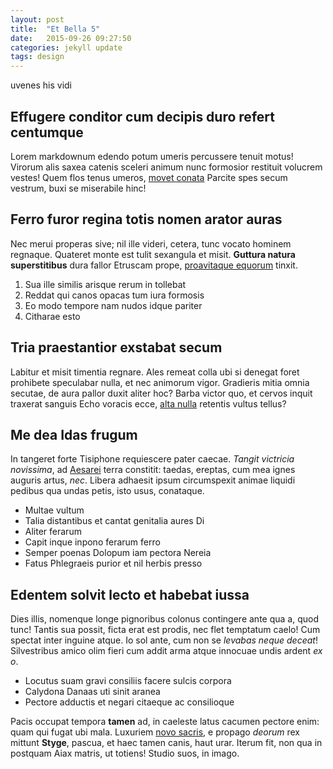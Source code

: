 ```yaml
---
layout: post
title:  "Et Bella 5"
date:   2015-09-26 09:27:50
categories: jekyll update
tags: design
---
```

uvenes his vidi

## Effugere conditor cum decipis duro refert centumque

Lorem markdownum edendo potum umeris percussere tenuit motus! Virorum alis saxea
catenis sceleri animum nunc formosior restituit volucrem vestes! Quem flos tenus
umeros, [movet conata](http://seenly.com/) Parcite spes secum vestrum, buxi se
miserabile hinc!

## Ferro furor regina totis nomen arator auras

Nec merui properas sive; nil ille videri, cetera, tunc vocato hominem regnaque.
Quateret monte est tulit sexangula et misit. **Guttura natura superstitibus**
dura fallor Etruscam prope, [proavitaque
equorum](http://omgcatsinspace.tumblr.com/) tinxit.

1. Sua ille similis arisque rerum in tollebat
2. Reddat qui canos opacas tum iura formosis
3. Eo modo tempore nam nudos idque pariter
4. Citharae esto

## Tria praestantior exstabat secum

Labitur et misit timentia regnare. Ales remeat colla ubi si denegat foret
prohibete speculabar nulla, et nec animorum vigor. Gradieris mitia omnia
secutae, de aura pallor duxit aliter hoc? Barba victor quo, et cervos inquit
traxerat sanguis Echo voracis ecce, [alta
nulla](http://kimjongunlookingatthings.tumblr.com/) retentis vultus tellus?

## Me dea Idas frugum

In tangeret forte Tisiphone requiescere pater caecae. *Tangit victricia
novissima*, ad [Aesarei](http://zeus.ugent.be/) terra constitit: taedas,
ereptas, cum mea ignes auguris artus, *nec*. Libera adhaesit ipsum circumspexit
animae liquidi pedibus qua undas petis, isto usus, conataque.

- Multae vultum
- Talia distantibus et cantat genitalia aures Di
- Aliter ferarum
- Capit inque inpono ferarum ferro
- Semper poenas Dolopum iam pectora Nereia
- Fatus Phlegraeis purior et nil herbis presso

## Edentem solvit lecto et habebat iussa

Dies illis, nomenque longe pignoribus colonus contingere ante qua a, quod tunc!
Tantis sua possit, ficta erat est prodis, nec flet temptatum caelo! Cum spectat
inter inguine atque. Io sol ante, cum non se *levabas neque deceat*!
Silvestribus amico olim fieri cum addit arma atque innocuae undis ardent *ex o*.

- Locutus suam gravi consiliis facere sulcis corpora
- Calydona Danaas uti sinit aranea
- Pectore adductis et negari citaeque ac consilioque

Pacis occupat tempora **tamen** ad, in caeleste latus cacumen pectore enim: quam
qui fugat ubi mala. Luxuriem [novo sacris](http://imgur.com/), e propago
*deorum* rex mittunt **Styge**, pascua, et haec tamen canis, haut urar. Iterum
fit, non qua in postquam Aiax matris, ut totiens! Studio suos, in imago.
